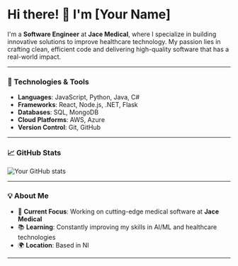 # Hi there! 👋 I'm [Your Name]

I'm a **Software Engineer** at **Jace Medical**, where I specialize in building innovative solutions to improve healthcare technology. My passion lies in crafting clean, efficient code and delivering high-quality software that has a real-world impact.

---

### 🔧 Technologies & Tools

- **Languages**: JavaScript, Python, Java, C#
- **Frameworks**: React, Node.js, .NET, Flask
- **Databases**: SQL, MongoDB
- **Cloud Platforms**: AWS, Azure
- **Version Control**: Git, GitHub

---

### 📈 GitHub Stats

![Your GitHub stats](https://github-readme-stats.vercel.app/api?username=AndrewJace&show_icons=true&theme=radical)

---

### 💡 About Me

- 🔬 **Current Focus**: Working on cutting-edge medical software at **Jace Medical**
- 📚 **Learning**: Constantly improving my skills in AI/ML and healthcare technologies
- 🌍 **Location**: Based in NI

---

<!---
AndrewJace/AndrewJace is a ✨ special ✨ repository because its `README.md` (this file) appears on your GitHub profile.
You can click the Preview link to take a look at your changes.
--->
